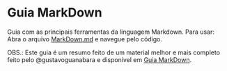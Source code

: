 # Guia MarkDown
 
Guia com as principais ferramentas da linguagem Markdown. Para usar: Abra o arquivo [MarkDown.md](Markdown.md) e navegue pelo código.

OBS.: Este guia é um resumo feito de um material melhor e mais completo feito pelo @gustavoguanabara e disponível em [Guia MarkDown](https://github.com/gustavoguanabara/git-github/blob/master/manuais-PDF/guia-markdown.pdf).